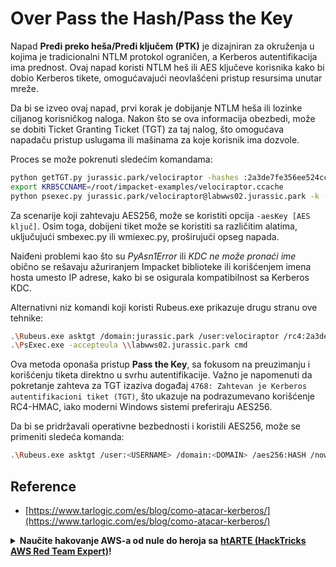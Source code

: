 # Over Pass the Hash/Pass the Key

Napad **Pređi preko heša/Pređi ključem (PTK)** je dizajniran za okruženja u kojima je tradicionalni NTLM protokol ograničen, a Kerberos autentifikacija ima prednost. Ovaj napad koristi NTLM heš ili AES ključeve korisnika kako bi dobio Kerberos tikete, omogućavajući neovlašćeni pristup resursima unutar mreže.

Da bi se izveo ovaj napad, prvi korak je dobijanje NTLM heša ili lozinke ciljanog korisničkog naloga. Nakon što se ova informacija obezbedi, može se dobiti Ticket Granting Ticket (TGT) za taj nalog, što omogućava napadaču pristup uslugama ili mašinama za koje korisnik ima dozvole.

Proces se može pokrenuti sledećim komandama:

```bash
python getTGT.py jurassic.park/velociraptor -hashes :2a3de7fe356ee524cc9f3d579f2e0aa7
export KRB5CCNAME=/root/impacket-examples/velociraptor.ccache
python psexec.py jurassic.park/velociraptor@labwws02.jurassic.park -k -no-pass
```

Za scenarije koji zahtevaju AES256, može se koristiti opcija `-aesKey [AES ključ]`. Osim toga, dobijeni tiket može se koristiti sa različitim alatima, uključujući smbexec.py ili wmiexec.py, proširujući opseg napada.

Naiđeni problemi kao što su _PyAsn1Error_ ili _KDC ne može pronaći ime_ obično se rešavaju ažuriranjem Impacket biblioteke ili korišćenjem imena hosta umesto IP adrese, kako bi se osigurala kompatibilnost sa Kerberos KDC.

Alternativni niz komandi koji koristi Rubeus.exe prikazuje drugu stranu ove tehnike:

```bash
.\Rubeus.exe asktgt /domain:jurassic.park /user:velociraptor /rc4:2a3de7fe356ee524cc9f3d579f2e0aa7 /ptt
.\PsExec.exe -accepteula \\labwws02.jurassic.park cmd
```

Ova metoda oponaša pristup **Pass the Key**, sa fokusom na preuzimanju i korišćenju tiketa direktno u svrhu autentifikacije. Važno je napomenuti da pokretanje zahteva za TGT izaziva događaj `4768: Zahtevan je Kerberos autentifikacioni tiket (TGT)`, što ukazuje na podrazumevano korišćenje RC4-HMAC, iako moderni Windows sistemi preferiraju AES256.

Da bi se pridržavali operativne bezbednosti i koristili AES256, može se primeniti sledeća komanda:

```bash
.\Rubeus.exe asktgt /user:<USERNAME> /domain:<DOMAIN> /aes256:HASH /nowrap /opsec
```

## Reference

* [https://www.tarlogic.com/es/blog/como-atacar-kerberos/](https://www.tarlogic.com/es/blog/como-atacar-kerberos/)

<details>

<summary><strong>Naučite hakovanje AWS-a od nule do heroja sa</strong> <a href="https://training.hacktricks.xyz/courses/arte"><strong>htARTE (HackTricks AWS Red Team Expert)</strong></a><strong>!</strong></summary>

* Da li radite u **cybersecurity kompaniji**? Želite li da vidite **vašu kompaniju reklamiranu na HackTricks-u**? Ili želite da imate pristup **najnovijoj verziji PEASS-a ili preuzmete HackTricks u PDF formatu**? Proverite [**SUBSCRIPTION PLANS**](https://github.com/sponsors/carlospolop)!
* Otkrijte [**The PEASS Family**](https://opensea.io/collection/the-peass-family), našu kolekciju ekskluzivnih [**NFT-ova**](https://opensea.io/collection/the-peass-family)
* Nabavite [**zvanični PEASS & HackTricks swag**](https://peass.creator-spring.com)
* **Pridružite se** [**💬**](https://emojipedia.org/speech-balloon/) [**Discord grupi**](https://discord.gg/hRep4RUj7f) ili [**telegram grupi**](https://t.me/peass) ili me **pratite** na **Twitter-u** 🐦[**@carlospolopm**](https://twitter.com/hacktricks\_live)**.**
* **Podelite svoje hakovanje trikove slanjem PR-ova na** [**hacktricks repo**](https://github.com/carlospolop/hacktricks) **i** [**hacktricks-cloud repo**](https://github.com/carlospolop/hacktricks-cloud).

</details>
